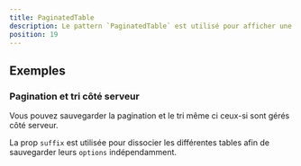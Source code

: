 ```yaml
---
title: PaginatedTable
description: Le pattern `PaginatedTable` est utilisé pour afficher une `VDataTable` avec une pagination persistante.
position: 19
---
```


<doc-tabs light>

<doc-tab-item label="Utilisation">

## Exemples

### Pagination et tri côté serveur

Vous pouvez sauvegarder la pagination et le tri même ci ceux-si sont gérés côté serveur.

<doc-alert type="info">

La prop `suffix` est utilisée pour dissocier les différentes tables afin de sauvegarder leurs `options` indépendamment.

</doc-alert>

<doc-example file="paginated-table/api"></doc-example>

</doc-tab-item>

<doc-tab-item label="API">
<doc-api name="paginated-table"></doc-api>
</doc-tab-item>

</doc-tabs>
